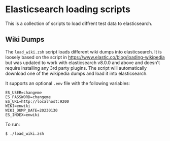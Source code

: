# Elasticsearch loading scripts

This is a collection of scripts to load diffrent test data to elasticsearch.


## Wiki Dumps

The `load_wiki.zsh` script loads different wiki dumps into elasticsearch. It is loosely based on the script in https://www.elastic.co/blog/loading-wikipedia but was updated to work with elasticsearch v8.0.0 and above and doesn't require installing any 3rd party plugins. The script will automatically download one of the wikipedia dumps and load it into elasticsearch.

It supports an optional `.env` file with the following variables:

```
ES_USER=changeme
ES_PASSWORD=changeme
ES_URL=http://localhost:9200
WIKI=enwiki
WIKI_DUMP_DATE=20230130
ES_INDEX=enwiki
```

To run:

```
$ ./load_wiki.zsh
```